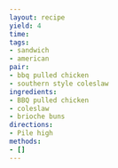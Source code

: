 ```yaml
---
layout: recipe
yield: 4
time: 
tags:
- sandwich
- american
pair:
- bbq pulled chicken
- southern style coleslaw
ingredients:
- BBQ pulled chicken
- coleslaw
- brioche buns
directions:
- Pile high
methods:
- []
---
```

